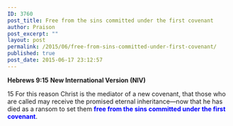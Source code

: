 ```yaml
---
ID: 3760
post_title: Free from the sins committed under the first covenant
author: Praison
post_excerpt: ""
layout: post
permalink: /2015/06/free-from-sins-committed-under-first-covenant/
published: true
post_date: 2015-06-17 23:12:57
---
```

<strong>Hebrews 9:15</strong>
<strong> New International Version (NIV)</strong>

15 For this reason Christ is the mediator of a new covenant, that those who are called may receive the promised eternal inheritance—now that he has died as a ransom to set them <strong><span style="color: #0000ff;">free from the sins committed under the first covenant</span></strong>.